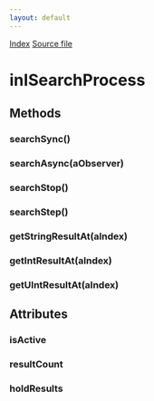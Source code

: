 ```yaml
---
layout: default
---
```

<div id='links'><a href="../index.html">Index</a>
<a href="http://dxr.mozilla.org/mozilla-central/source/layout/inspector/inISearchProcess.idl">Source file</a>
</div>

# inISearchProcess #

## Methods ##

### searchSync() ###

### searchAsync(aObserver) ###

### searchStop() ###

### searchStep() ###

### getStringResultAt(aIndex) ###

### getIntResultAt(aIndex) ###

### getUIntResultAt(aIndex) ###

## Attributes ##

### isActive ###

### resultCount ###

### holdResults ###
